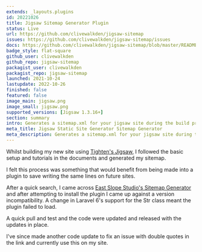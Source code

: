 ```yaml
---
extends: _layouts.plugins
id: 20221026
title: Jigsaw Sitemap Generator Plugin
status: Live
url: https://github.com/clivewalkden/jigsaw-sitemap
issues: https://github.com/clivewalkden/jigsaw-sitemap/issues
docs: https://github.com/clivewalkden/jigsaw-sitemap/blob/master/README.md
badge_style: flat-square
github_user: clivewalkden
github_repo: jigsaw-sitemap
packagist_user: clivewalkden
packagist_repo: jigsaw-sitemap
launched: 2021-10-24
lastupdate: 2022-10-26
finished: false
featured: false
image_main: jigsaw.png
image_small: jigsaw.png
supported_versions: [Jigsaw 1.3.16+]
section: summary
intro: Generates a sitemap.xml for your jigsaw site during the build process.
meta_title: Jigsaw Static Site Generator Sitemap Generator
meta_description: Generates a sitemap.xml for your jigsaw site during the build process.
---
```


Whilst building my new site using [Tighten's Jigsaw](https://jigsaw.tighten.com/), I followed the basic setup and tutorials in the documents and generated my sitemap.

I felt this process was something that would benefit from being made into a plugin to save writing the same lines on future sites.

After a quick search, I came across [East Slope Studio's Sitemap Generator](https://github.com/eastslopestudio/jigsaw-sitemap) and after attempting to install the plugin I came up against a version incompatibility. A change in Laravel 6's support for the Str class meant the plugin failed to load.

A quick pull and test and the code were updated and released with the updates in place.

I've since made another code update to fix an issue with double quotes in the link and currently use this on my site. 